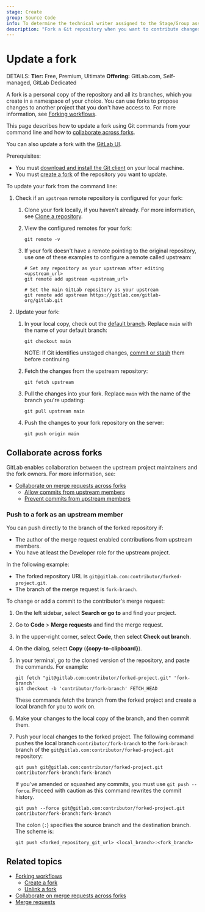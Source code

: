 ```yaml
---
stage: Create
group: Source Code
info: To determine the technical writer assigned to the Stage/Group associated with this page, see https://handbook.gitlab.com/handbook/product/ux/technical-writing/#assignments
description: "Fork a Git repository when you want to contribute changes back to an upstream repository you don't have permission to contribute to directly."
---
```


# Update a fork

DETAILS:
**Tier:** Free, Premium, Ultimate
**Offering:** GitLab.com, Self-managed, GitLab Dedicated

A fork is a personal copy of the repository and all its branches, which you create
in a namespace of your choice. You can use forks to propose changes to another project
that you don't have access to. For more information,
see [Forking workflows](../../user/project/repository/forking_workflow.md).

This page describes how to update a fork using Git commands from your command line and
how to [collaborate across forks](#collaborate-across-forks).

You can also update a fork with the [GitLab UI](../../user/project/repository/forking_workflow.md#from-the-ui).

Prerequisites:

- You must [download and install the Git client](how_to_install_git/index.md) on your local machine.
- You must [create a fork](../../user/project/repository/forking_workflow.md#create-a-fork) of the
  repository you want to update.

To update your fork from the command line:

1. Check if an `upstream` remote repository is configured for your fork:

   1. Clone your fork locally, if you haven't already. For more information, see [Clone a repository](clone.md).
   1. View the configured remotes for your fork:

      ```shell
      git remote -v
      ```

   1. If your fork doesn't have a remote pointing to the original repository, use one of these examples
      to configure a remote called upstream:

       ```shell
       # Set any repository as your upstream after editing <upstream_url>
       git remote add upstream <upstream_url>

       # Set the main GitLab repository as your upstream
       git remote add upstream https://gitlab.com/gitlab-org/gitlab.git
       ```

1. Update your fork:

   1. In your local copy, check out the [default branch](../../user/project/repository/branches/default.md).
      Replace `main` with the name of your default branch:

      ```shell
      git checkout main
      ```

      NOTE:
      If Git identifies unstaged changes, [commit or stash](commit.md) them before continuing.

   1. Fetch the changes from the upstream repository:

      ```shell
      git fetch upstream
      ```

   1. Pull the changes into your fork. Replace `main` with the name of the branch you're updating:

      ```shell
      git pull upstream main
      ```

   1. Push the changes to your fork repository on the server:

      ```shell
      git push origin main
      ```

## Collaborate across forks

GitLab enables collaboration between the upstream project maintainers and the fork owners.
For more information, see:

- [Collaborate on merge requests across forks](../../user/project/merge_requests/allow_collaboration.md)
  - [Allow commits from upstream members](../../user/project/merge_requests/allow_collaboration.md#allow-commits-from-upstream-members)
  - [Prevent commits from upstream members](../../user/project/merge_requests/allow_collaboration.md#prevent-commits-from-upstream-members)

### Push to a fork as an upstream member

You can push directly to the branch of the forked repository if:

- The author of the merge request enabled contributions from upstream members.
- You have at least the Developer role for the upstream project.

In the following example:

- The forked repository URL is `git@gitlab.com:contributor/forked-project.git`.
- The branch of the merge request is `fork-branch`.

To change or add a commit to the contributor's merge request:

1. On the left sidebar, select **Search or go to** and find your project.
1. Go to **Code** > **Merge requests** and find the merge request.
1. In the upper-right corner, select **Code**, then select **Check out branch**.
1. On the dialog, select **Copy** (**{copy-to-clipboard}**).
1. In your terminal, go to the cloned version of the repository, and paste the commands. For example:

   ```shell
   git fetch "git@gitlab.com:contributor/forked-project.git" 'fork-branch'
   git checkout -b 'contributor/fork-branch' FETCH_HEAD
   ```

   These commands fetch the branch from the forked project and create a local branch for you to work on.

1. Make your changes to the local copy of the branch, and then commit them.
1. Push your local changes to the forked project. The following command pushes the
   local branch `contributor/fork-branch` to the `fork-branch` branch of
   the `git@gitlab.com:contributor/forked-project.git` repository:

   ```shell
   git push git@gitlab.com:contributor/forked-project.git contributor/fork-branch:fork-branch
   ```

   If you've amended or squashed any commits, you must use `git push --force`. Proceed with caution as this command rewrites the commit history.

   ```shell
   git push --force git@gitlab.com:contributor/forked-project.git contributor/fork-branch:fork-branch
   ```

   The colon (`:`) specifies the source branch and the destination branch. The scheme is:

   ```shell
   git push <forked_repository_git_url> <local_branch>:<fork_branch>
   ```

## Related topics

- [Forking workflows](../../user/project/repository/forking_workflow.md)
  - [Create a fork](../../user/project/repository/forking_workflow.md#create-a-fork)
  - [Unlink a fork](../../user/project/repository/forking_workflow.md#unlink-a-fork)
- [Collaborate on merge requests across forks](../../user/project/merge_requests/allow_collaboration.md)
- [Merge requests](../../user/project/merge_requests/index.md)
